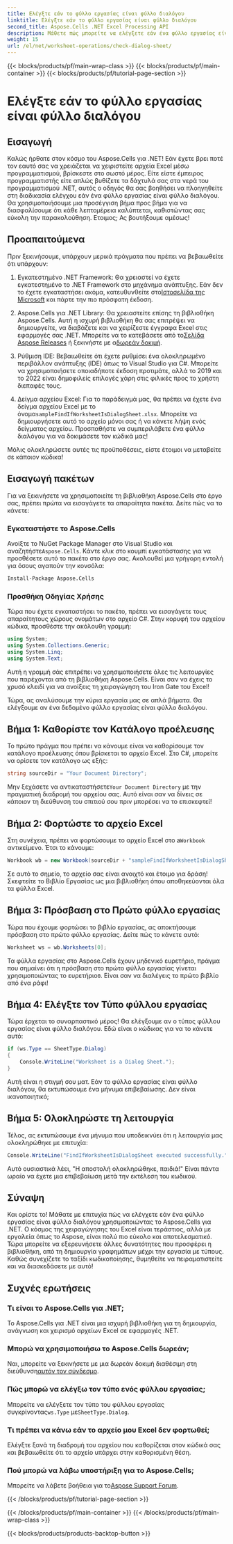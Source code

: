 ```yaml
---
title: Ελέγξτε εάν το φύλλο εργασίας είναι φύλλο διαλόγου
linktitle: Ελέγξτε εάν το φύλλο εργασίας είναι φύλλο διαλόγου
second_title: Aspose.Cells .NET Excel Processing API
description: Μάθετε πώς μπορείτε να ελέγξετε εάν ένα φύλλο εργασίας είναι φύλλο διαλόγου χρησιμοποιώντας το Aspose.Cells για .NET με αυτόν τον αναλυτικό οδηγό.
weight: 15
url: /el/net/worksheet-operations/check-dialog-sheet/
---
```


{{< blocks/products/pf/main-wrap-class >}}
{{< blocks/products/pf/main-container >}}
{{< blocks/products/pf/tutorial-page-section >}}

# Ελέγξτε εάν το φύλλο εργασίας είναι φύλλο διαλόγου

## Εισαγωγή

Καλώς ήρθατε στον κόσμο του Aspose.Cells για .NET! Εάν έχετε βρει ποτέ τον εαυτό σας να χρειάζεται να χειριστείτε αρχεία Excel μέσω προγραμματισμού, βρίσκεστε στο σωστό μέρος. Είτε είστε έμπειρος προγραμματιστής είτε απλώς βυθίζετε τα δάχτυλά σας στα νερά του προγραμματισμού .NET, αυτός ο οδηγός θα σας βοηθήσει να πλοηγηθείτε στη διαδικασία ελέγχου εάν ένα φύλλο εργασίας είναι φύλλο διαλόγου. Θα χρησιμοποιήσουμε μια προσέγγιση βήμα προς βήμα για να διασφαλίσουμε ότι κάθε λεπτομέρεια καλύπτεται, καθιστώντας σας εύκολη την παρακολούθηση. Ετοιμος; Ας βουτήξουμε αμέσως!

## Προαπαιτούμενα

Πριν ξεκινήσουμε, υπάρχουν μερικά πράγματα που πρέπει να βεβαιωθείτε ότι υπάρχουν:

1.  Εγκατεστημένο .NET Framework: Θα χρειαστεί να έχετε εγκατεστημένο το .NET Framework στο μηχάνημα ανάπτυξης. Εάν δεν το έχετε εγκαταστήσει ακόμα, κατευθυνθείτε στο[Ιστοσελίδα της Microsoft](https://dotnet.microsoft.com/download) και πάρτε την πιο πρόσφατη έκδοση.

2.  Aspose.Cells για .NET Library: Θα χρειαστείτε επίσης τη βιβλιοθήκη Aspose.Cells. Αυτή η ισχυρή βιβλιοθήκη θα σας επιτρέψει να δημιουργείτε, να διαβάζετε και να χειρίζεστε έγγραφα Excel στις εφαρμογές σας .NET. Μπορείτε να το κατεβάσετε από το[Σελίδα Aspose Releases](https://releases.aspose.com/cells/net/) ή ξεκινήστε με α[δωρεάν δοκιμή](https://releases.aspose.com/).

3. Ρύθμιση IDE: Βεβαιωθείτε ότι έχετε ρυθμίσει ένα ολοκληρωμένο περιβάλλον ανάπτυξης (IDE) όπως το Visual Studio για C#. Μπορείτε να χρησιμοποιήσετε οποιαδήποτε έκδοση προτιμάτε, αλλά το 2019 και το 2022 είναι δημοφιλείς επιλογές χάρη στις φιλικές προς το χρήστη διεπαφές τους.

4.  Δείγμα αρχείου Excel: Για το παράδειγμά μας, θα πρέπει να έχετε ένα δείγμα αρχείου Excel με το όνομα`sampleFindIfWorksheetIsDialogSheet.xlsx`. Μπορείτε να δημιουργήσετε αυτό το αρχείο μόνοι σας ή να κάνετε λήψη ενός δείγματος αρχείου. Προσπαθήστε να συμπεριλάβετε ένα φύλλο διαλόγου για να δοκιμάσετε τον κώδικά μας!

Μόλις ολοκληρώσετε αυτές τις προϋποθέσεις, είστε έτοιμοι να μεταβείτε σε κάποιον κώδικα!

## Εισαγωγή πακέτων

Για να ξεκινήσετε να χρησιμοποιείτε τη βιβλιοθήκη Aspose.Cells στο έργο σας, πρέπει πρώτα να εισαγάγετε τα απαραίτητα πακέτα. Δείτε πώς να το κάνετε:

### Εγκαταστήστε το Aspose.Cells

 Ανοίξτε το NuGet Package Manager στο Visual Studio και αναζητήστε`Aspose.Cells`. Κάντε κλικ στο κουμπί εγκατάστασης για να προσθέσετε αυτό το πακέτο στο έργο σας. Ακολουθεί μια γρήγορη εντολή για όσους αγαπούν την κονσόλα:

```bash
Install-Package Aspose.Cells
```

### Προσθήκη Οδηγίας Χρήσης

Τώρα που έχετε εγκαταστήσει το πακέτο, πρέπει να εισαγάγετε τους απαραίτητους χώρους ονομάτων στο αρχείο C#. Στην κορυφή του αρχείου κώδικα, προσθέστε την ακόλουθη γραμμή:

```csharp
using System;
using System.Collections.Generic;
using System.Linq;
using System.Text;
```

Αυτή η γραμμή σάς επιτρέπει να χρησιμοποιήσετε όλες τις λειτουργίες που παρέχονται από τη βιβλιοθήκη Aspose.Cells. Είναι σαν να έχεις το χρυσό κλειδί για να ανοίξεις τη χειραγώγηση του Iron Gate του Excel!

Τώρα, ας αναλύσουμε την κύρια εργασία μας σε απλά βήματα. Θα ελέγξουμε αν ένα δεδομένο φύλλο εργασίας είναι φύλλο διαλόγου. 

## Βήμα 1: Καθορίστε τον Κατάλογο προέλευσης

Το πρώτο πράγμα που πρέπει να κάνουμε είναι να καθορίσουμε τον κατάλογο προέλευσης όπου βρίσκεται το αρχείο Excel. Στο C#, μπορείτε να ορίσετε τον κατάλογο ως εξής:

```csharp
string sourceDir = "Your Document Directory";
```

 Μην ξεχάσετε να αντικαταστήσετε`Your Document Directory` με την πραγματική διαδρομή του αρχείου σας. Αυτό είναι σαν να δίνεις σε κάποιον τη διεύθυνση του σπιτιού σου πριν μπορέσει να το επισκεφτεί!

## Βήμα 2: Φορτώστε το αρχείο Excel

 Στη συνέχεια, πρέπει να φορτώσουμε το αρχείο Excel στο a`Workbook` αντικείμενο. Έτσι το κάνουμε:

```csharp
Workbook wb = new Workbook(sourceDir + "sampleFindIfWorksheetIsDialogSheet.xlsx");
```

Σε αυτό το σημείο, το αρχείο σας είναι ανοιχτό και έτοιμο για δράση! Σκεφτείτε το Βιβλίο Εργασίας ως μια βιβλιοθήκη όπου αποθηκεύονται όλα τα φύλλα Excel.

## Βήμα 3: Πρόσβαση στο Πρώτο φύλλο εργασίας

Τώρα που έχουμε φορτώσει το βιβλίο εργασίας, ας αποκτήσουμε πρόσβαση στο πρώτο φύλλο εργασίας. Δείτε πώς το κάνετε αυτό:

```csharp
Worksheet ws = wb.Worksheets[0];
```

Τα φύλλα εργασίας στο Aspose.Cells έχουν μηδενικό ευρετήριο, πράγμα που σημαίνει ότι η πρόσβαση στο πρώτο φύλλο εργασίας γίνεται χρησιμοποιώντας το ευρετήριο`0`. Είναι σαν να διαλέγεις το πρώτο βιβλίο από ένα ράφι!

## Βήμα 4: Ελέγξτε τον Τύπο φύλλου εργασίας

Τώρα έρχεται το συναρπαστικό μέρος! Θα ελέγξουμε αν ο τύπος φύλλου εργασίας είναι φύλλο διαλόγου. Εδώ είναι ο κώδικας για να το κάνετε αυτό:

```csharp
if (ws.Type == SheetType.Dialog)
{
    Console.WriteLine("Worksheet is a Dialog Sheet.");
}
```

Αυτή είναι η στιγμή σου ματ. Εάν το φύλλο εργασίας είναι φύλλο διαλόγου, θα εκτυπώσουμε ένα μήνυμα επιβεβαίωσης. Δεν είναι ικανοποιητικό;

## Βήμα 5: Ολοκληρώστε τη λειτουργία

Τέλος, ας εκτυπώσουμε ένα μήνυμα που υποδεικνύει ότι η λειτουργία μας ολοκληρώθηκε με επιτυχία:

```csharp
Console.WriteLine("FindIfWorksheetIsDialogSheet executed successfully.");
```

Αυτό ουσιαστικά λέει, "Η αποστολή ολοκληρώθηκε, παιδιά!" Είναι πάντα ωραίο να έχετε μια επιβεβαίωση μετά την εκτέλεση του κωδικού.

## Σύναψη

Και ορίστε το! Μάθατε με επιτυχία πώς να ελέγχετε εάν ένα φύλλο εργασίας είναι φύλλο διαλόγου χρησιμοποιώντας το Aspose.Cells για .NET. Ο κόσμος της χειραγώγησης του Excel είναι τεράστιος, αλλά με εργαλεία όπως το Aspose, είναι πολύ πιο εύκολο και αποτελεσματικό. Τώρα μπορείτε να εξερευνήσετε άλλες δυνατότητες που προσφέρει η βιβλιοθήκη, από τη δημιουργία γραφημάτων μέχρι την εργασία με τύπους. Καθώς συνεχίζετε το ταξίδι κωδικοποίησης, θυμηθείτε να πειραματιστείτε και να διασκεδάσετε με αυτό!

## Συχνές ερωτήσεις

### Τι είναι το Aspose.Cells για .NET;  
Το Aspose.Cells για .NET είναι μια ισχυρή βιβλιοθήκη για τη δημιουργία, ανάγνωση και χειρισμό αρχείων Excel σε εφαρμογές .NET.

### Μπορώ να χρησιμοποιήσω το Aspose.Cells δωρεάν;  
 Ναι, μπορείτε να ξεκινήσετε με μια δωρεάν δοκιμή διαθέσιμη στη διεύθυνση[αυτόν τον σύνδεσμο](https://releases.aspose.com/).

### Πώς μπορώ να ελέγξω τον τύπο ενός φύλλου εργασίας;  
 Μπορείτε να ελέγξετε τον τύπο του φύλλου εργασίας συγκρίνοντας`ws.Type` με`SheetType.Dialog`.

### Τι πρέπει να κάνω εάν το αρχείο μου Excel δεν φορτωθεί;  
Ελέγξτε ξανά τη διαδρομή του αρχείου που καθορίζεται στον κώδικά σας και βεβαιωθείτε ότι το αρχείο υπάρχει στην καθορισμένη θέση.

### Πού μπορώ να λάβω υποστήριξη για το Aspose.Cells;  
 Μπορείτε να λάβετε βοήθεια για το[Aspose Support Forum](https://forum.aspose.com/c/cells/9).

{{< /blocks/products/pf/tutorial-page-section >}}

{{< /blocks/products/pf/main-container >}}
{{< /blocks/products/pf/main-wrap-class >}}

{{< blocks/products/products-backtop-button >}}
